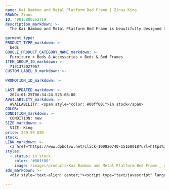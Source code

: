```yaml
---
name: Kai Bamboo and Metal Platform Bed Frame | Zinus King
BRAND: Zinus
ID: 40013880262719
description_markdown: >-
  The Kai Bamboo and Metal Platform Bed Frame is beautifully designed to fit your industrial or modern aesthetic. Its slatted headboard and low-profile footboard are both made from beautifully finished sustainable bamboo, while the rest of the frame is constructed with sturdy steel. With its clean-lined silhouette, this modern bed enhances your primary suite, kid’s room, or guest room with style and function. Designed for use without a box spring, you can rest your mattress directly onto the metal slats for long lasting support.

garment_type:
PRODUCT_TYPE_markdown: >-
  beds
GOOGLE_PRODUCT_CATEGORY_NAME_markdown: >-
  Furniture > Beds & Accessories > Beds & Bed Frames
ITEM_GROUP_ID_markdown: >-
  7131372027967
CUSTOM_LABEL_0_markdown: >-
  
PROMOTION_ID_markdown: >-
  
LAST_UPDATED_markdown: >-
  2024-01-25T06:34:24.525-08:00
AVAILABILITY_markdown: >-
  AVAILABILITY: <span style="color: #00ff00;">in stock</span>
COLOR:
CONDITION_markdown: >-
  CONDITION: new
SIZE_markdown: >-
  SIZE: King
price: 249.99 USD
stock: 
LINK_markdown: >-
  <a href="https://www.dpbolvw.net/click-100820740-15168018?url=https%3A%2F%2Fwww.zinus.com%2Fproducts%2Fkai-bamboo-and-metal-platform-bed-frame%3Fvariant%3D40013880262719" target="_blank" style="display: inline-block; padding: 10px 20px; font-size: 16px; text-align: center; text-decoration: none; cursor: pointer; border: 1px solid #3498db; color: #3498db; background-color: #fff; border-radius: 5px; transition: background-color 0.3s;">Go to Product</a>
styles:
  - status: in stock
    color: '#00ff00'
    image: /images/products/Kai Bamboo and Metal Platform Bed Frame _ Zinus King/KaiWoodandMetalPlatformBed_Queensize.jpg
ads_markdown: >-
  <div style="text-align: center;"><script type="text/javascript" language="javascript" src="https://www.anrdoezrs.net/placeholder-52386842?target=_top&mouseover=N"></script></div>

---
```

